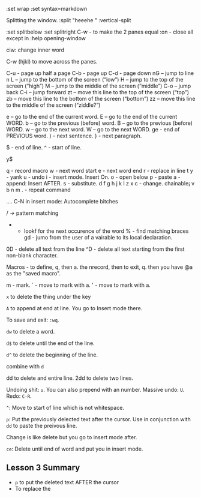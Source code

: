 
:set wrap
:set syntax=markdown

Splitting the window.
:split "heeehe  "
:vertical-split

:set splitbelow
:set splitright
C-w - to make the 2 panes equal
:on - close all except in
:help opening-window

ciw: change inner word

C-w (hjkl) to move across the panes.

C-u - page up half a page 
C-b - page up
C-d - page down
nG – jump to line n
L – jump to the bottom of the screen (“low”)
H – jump to the top of the screen (“high”)
M – jump to the middle of the screen (“middle”)
C-o – jump back
C-i – jump forward
zt – move this line to the top of the screen (“top”)
zb – move this line to the bottom of the screen (“bottom”)
zz – move this line to the middle of the screen (“ziddle?”)

e – go to the end of the current word.
E – go to the end of the current WORD.
b – go to the previous (before) word.
B – go to the previous (before) WORD.
w – go to the next word.
W – go to the next WORD.
ge - end of PREVIOUS word.
) - next sentence.
} - next paragraph.

$ - end of line.
^ - start of line.

y$

q - record macro
w - next word start
e - next word end
r - replace in line
t 
y - yank
u - undo
i - insert mode. Insert On.
o - open below
p - paste
a - append: Insert AFTER.
s - substitute.
d 
f
g
h
j
k
l
z
x
c - change. chainable¡
v
b
n
m
. - repeat command

.... C-N in insert mode: Autocomplete bitches

/ -> pattern matching
* - lookf for the next occurence of the word
% - find matching braces
gd - jumo from the user of a vairable to its local declaration.

0D - delete all text from the line
^D - delete all text starting from the first non-blank character.

Macros - to define, q, then a. the nrecord, then to exit, q. then you have @a as the "saved macro". 

m - mark.
` - move to mark with a.
' - move to mark with a.


`x` to delete the thing under the key

`A` to append at end at line. You go to Insert mode there.

To save and exit: `:wq`.

`dw` to delete a word.

`d$` to delete until the end of the line.

`d^` to delete the beginning of the line.


combine with `d`

dd to delete and entire line.
2dd to delete two lines.

Undoing shit: `u`. You can also prepend with an number.
Massive undo: `U`.
Redo: `C-R`.

`^`: Move to start of line which is not whitespace.

`p`: Put the previously delected text after the cursor. Use in conjunction with `dd` to paste the preivous line.

Change is like delete but you go to insert mode after.

`ce`: Delete until end of word and put you in insert mode.

## Lesson 3 Summary

- `p` to put the deleted text AFTER the cursor
- To replace the 

